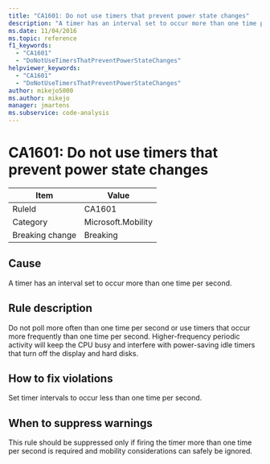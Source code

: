 ```yaml
---
title: "CA1601: Do not use timers that prevent power state changes"
description: "A timer has an interval set to occur more than one time per second."
ms.date: 11/04/2016
ms.topic: reference
f1_keywords:
  - "CA1601"
  - "DoNotUseTimersThatPreventPowerStateChanges"
helpviewer_keywords:
  - "CA1601"
  - "DoNotUseTimersThatPreventPowerStateChanges"
author: mikejo5000
ms.author: mikejo
manager: jmartens
ms.subservice: code-analysis
---
```

# CA1601: Do not use timers that prevent power state changes

|Item|Value|
|-|-|
|RuleId|CA1601|
|Category|Microsoft.Mobility|
|Breaking change|Breaking|

## Cause
A timer has an interval set to occur more than one time per second.

## Rule description
Do not poll more often than one time per second or use timers that occur more frequently than one time per second. Higher-frequency periodic activity will keep the CPU busy and interfere with power-saving idle timers that turn off the display and hard disks.

## How to fix violations
Set timer intervals to occur less than one time per second.

## When to suppress warnings
This rule should be suppressed only if firing the timer more than one time per second is required and mobility considerations can safely be ignored.

